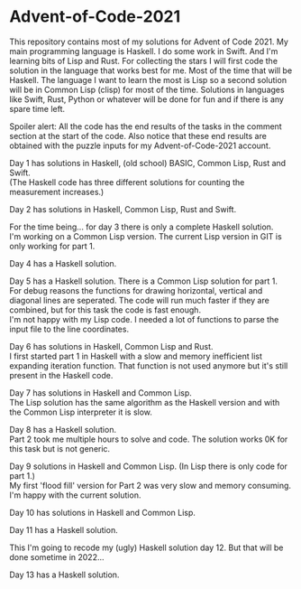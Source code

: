 # Advent-of-Code-2021

This repository contains most of my solutions for Advent of Code 2021.
My main programming language is Haskell. I do some work in Swift. And I'm learning bits of Lisp and Rust.
For collecting the stars I will first code the solution in the language that works best for me. 
Most of the time that will be Haskell.
The language I want to learn the most is Lisp so a second solution will be in Common Lisp (clisp) for most of the time. 
Solutions in languages like Swift, Rust, Python or whatever will be done for fun and if there is any spare time left.

Spoiler alert: All the code has the end results of the tasks in the comment section at the start of the code.
Also notice that these end results are obtained with the puzzle inputs for my Advent-of-Code-2021 account.

Day 1 has solutions in Haskell, (old school) BASIC, Common Lisp, Rust and Swift.\
(The Haskell code has three different solutions for counting the measurement increases.) 

Day 2 has solutions in Haskell, Common Lisp, Rust and Swift.

For the time being... for day 3 there is only a complete Haskell solution.\
I'm working on a Common Lisp version.
The current Lisp version in GIT is only working for part 1.

Day 4 has a Haskell solution.

Day 5 has a Haskell solution. There is a Common Lisp solution for part 1.\
For debug reasons the functions for drawing horizontal, vertical and diagonal lines are seperated.
The code will run much faster if they are combined, but for this task the code is fast enough.\
I'm not happy with my Lisp code. I needed a lot of functions to parse the input file to the line coordinates.

Day 6 has solutions in Haskell, Common Lisp and Rust.\
I first started part 1 in Haskell with a slow and memory inefficient list expanding iteration function.
That function is not used anymore but it's still present in the Haskell code. 

Day 7 has solutions in Haskell and Common Lisp. \
The Lisp solution has the same algorithm as the Haskell version and with the Common Lisp interpreter it is slow.

Day 8 has a Haskell solution. \
Part 2 took me multiple hours to solve and code. The solution works 0K for this task but is not generic.

Day 9 solutions in Haskell and Common Lisp. (In Lisp there is only code for part 1.) \
My first 'flood fill' version for Part 2 was very slow and memory consuming. I'm happy with the current solution.

Day 10 has solutions in Haskell and Common Lisp.

Day 11 has a Haskell solution.

This I'm going to recode my (ugly) Haskell solution day 12. But that will be done sometime in 2022...

Day 13 has a Haskell solution.
